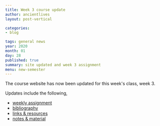 ```yaml
---
title: Week 3 course update
author: ancientlives
layout: post-vertical

categories:
- blog

tags: general news
year: 2020
month: 01
day: 28
published: true
summary: site updated and week 3 assignment
menu: new-semester
---
```


The course website has now been updated for this week's class, week 3.

Updates include the following,

* [weekly assignment](/weekly_assignment)
* [bibliography](/bibliography)
* [links & resources](/links)
* [notes & material](/notes)
